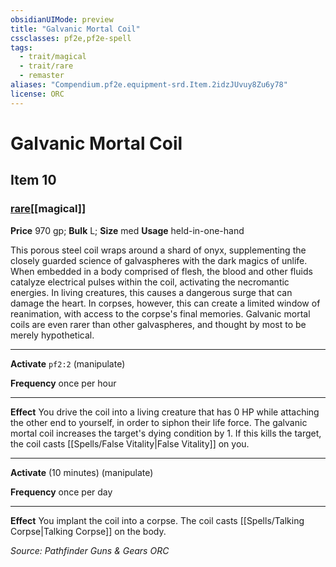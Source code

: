```yaml
---
obsidianUIMode: preview
title: "Galvanic Mortal Coil"
cssclasses: pf2e,pf2e-spell
tags:
  - trait/magical
  - trait/rare
  - remaster
aliases: "Compendium.pf2e.equipment-srd.Item.2idzJUvuy8Zu6y78"
license: ORC
---
```

# Galvanic Mortal Coil
## Item 10
### [rare](rare "Rare Rarity Trait")[[magical]]


**Price** 970 gp; 
**Bulk** L; **Size** med
**Usage** held-in-one-hand

This porous steel coil wraps around a shard of onyx, supplementing the closely guarded science of galvaspheres with the dark magics of unlife. When embedded in a body comprised of flesh, the blood and other fluids catalyze electrical pulses within the coil, activating the necromantic energies. In living creatures, this causes a dangerous surge that can damage the heart. In corpses, however, this can create a limited window of reanimation, with access to the corpse's final memories. Galvanic mortal coils are even rarer than other galvaspheres, and thought by most to be merely hypothetical.

* * *

**Activate** `pf2:2` (manipulate)

**Frequency** once per hour

* * *

**Effect** You drive the coil into a living creature that has 0 HP while attaching the other end to yourself, in order to siphon their life force. The galvanic mortal coil increases the target's dying condition by 1. If this kills the target, the coil casts [[Spells/False Vitality|False Vitality]] on you.

* * *

**Activate** (10 minutes) (manipulate)

**Frequency** once per day

* * *

**Effect** You implant the coil into a corpse. The coil casts [[Spells/Talking Corpse|Talking Corpse]] on the body.

*Source: Pathfinder Guns & Gears*
*ORC*